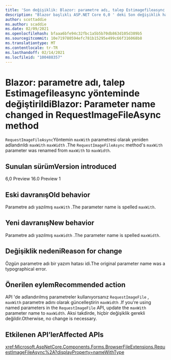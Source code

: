 ```yaml
---
title: 'Son değişiklik: Blazor: parametre adı, talep Estimagefileasync yönteminde değiştirildi'
description: "Blazor başlıklı ASP.NET Core 6,0 ' deki Son değişiklik hakkında bilgi edinin: parametre adı, karşılandığından Estimagefileasync yönteminde değiştirildi"
author: scottaddie
ms.author: scaddie
ms.date: 02/09/2021
ms.openlocfilehash: bfaaa6bfe94c32fbc1a5b5b70db863d105d389b5
ms.sourcegitcommit: 10e719780594efc781b15295e499c66f316068b8
ms.translationtype: MT
ms.contentlocale: tr-TR
ms.lasthandoff: 02/14/2021
ms.locfileid: "100488357"
---
```

# <a name="blazor-parameter-name-changed-in-requestimagefileasync-method"></a><span data-ttu-id="d965e-103">Blazor: parametre adı, talep Estimagefileasync yönteminde değiştirildi</span><span class="sxs-lookup"><span data-stu-id="d965e-103">Blazor: Parameter name changed in RequestImageFileAsync method</span></span>

<span data-ttu-id="d965e-104">`RequestImageFileAsync`Yöntemin `maxWith` parametresi olarak yeniden adlandırıldı `maxWith` `maxWidth` .</span><span class="sxs-lookup"><span data-stu-id="d965e-104">The `RequestImageFileAsync` method's `maxWith` parameter was renamed from `maxWith` to `maxWidth`.</span></span>

## <a name="version-introduced"></a><span data-ttu-id="d965e-105">Sunulan sürüm</span><span class="sxs-lookup"><span data-stu-id="d965e-105">Version introduced</span></span>

<span data-ttu-id="d965e-106">6,0 Preview 1</span><span class="sxs-lookup"><span data-stu-id="d965e-106">6.0 Preview 1</span></span>

## <a name="old-behavior"></a><span data-ttu-id="d965e-107">Eski davranış</span><span class="sxs-lookup"><span data-stu-id="d965e-107">Old behavior</span></span>

<span data-ttu-id="d965e-108">Parametre adı yazılmış `maxWith` .</span><span class="sxs-lookup"><span data-stu-id="d965e-108">The parameter name is spelled `maxWith`.</span></span>

## <a name="new-behavior"></a><span data-ttu-id="d965e-109">Yeni davranış</span><span class="sxs-lookup"><span data-stu-id="d965e-109">New behavior</span></span>

<span data-ttu-id="d965e-110">Parametre adı yazılmış `maxWidth` .</span><span class="sxs-lookup"><span data-stu-id="d965e-110">The parameter name is spelled `maxWidth`.</span></span>

## <a name="reason-for-change"></a><span data-ttu-id="d965e-111">Değişiklik nedeni</span><span class="sxs-lookup"><span data-stu-id="d965e-111">Reason for change</span></span>

<span data-ttu-id="d965e-112">Özgün parametre adı bir yazım hatası idi.</span><span class="sxs-lookup"><span data-stu-id="d965e-112">The original parameter name was a typographical error.</span></span>

## <a name="recommended-action"></a><span data-ttu-id="d965e-113">Önerilen eylem</span><span class="sxs-lookup"><span data-stu-id="d965e-113">Recommended action</span></span>

<span data-ttu-id="d965e-114">API 'de adlandırılmış parametreler kullanıyorsanız `RequestImageFile` , `maxWith` parametre adını olarak güncelleştirin `maxWidth` .</span><span class="sxs-lookup"><span data-stu-id="d965e-114">If you're using named parameters in the `RequestImageFile` API, update the `maxWith` parameter name to `maxWidth`.</span></span> <span data-ttu-id="d965e-115">Aksi takdirde, hiçbir değişiklik gerekli değildir.</span><span class="sxs-lookup"><span data-stu-id="d965e-115">Otherwise, no change is necessary.</span></span>

## <a name="affected-apis"></a><span data-ttu-id="d965e-116">Etkilenen API’ler</span><span class="sxs-lookup"><span data-stu-id="d965e-116">Affected APIs</span></span>

<xref:Microsoft.AspNetCore.Components.Forms.BrowserFileExtensions.RequestImageFileAsync%2A?displayProperty=nameWithType>

<!--

## Category

ASP.NET Core

## Affected APIs

`Overload:Microsoft.AspNetCore.Components.Forms.BrowserFileExtensions.RequestImageFileAsync`

-->
